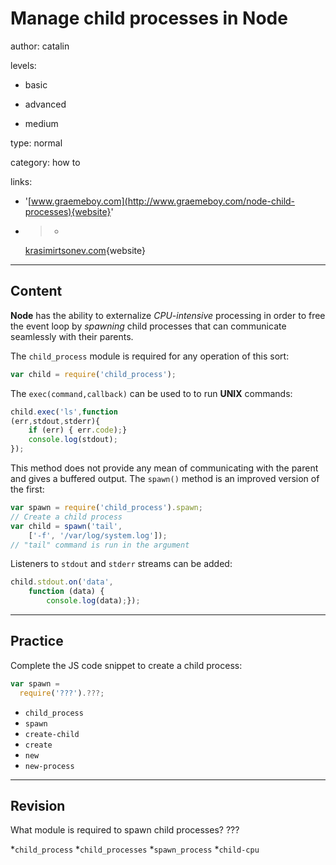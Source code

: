 # Manage child processes in **Node**
author: catalin

levels:

  - basic

  - advanced

  - medium

type: normal

category: how to

links:

  - '[www.graemeboy.com](http://www.graemeboy.com/node-child-processes){website}'

  - >-
    [krasimirtsonev.com](http://krasimirtsonev.com/blog/article/Nodejs-managing-child-processes-starting-stopping-exec-spawn){website}

---
## Content

**Node** has the ability to externalize *CPU-intensive* processing in order to free the event loop by *spawning* child processes that can communicate seamlessly with their parents.

The `child_process` module is required for any operation of this sort:
```javascript
var child = require('child_process');
```

The `exec(command,callback)` can be used to to run **UNIX** commands:
```javascript
child.exec('ls',function 
(err,stdout,stderr){
    if (err) { err.code);}
    console.log(stdout);
});
```
This method does not provide any mean of communicating with the parent and gives a buffered output. The `spawn()` method is an improved version of the first:
```javascript
var spawn = require('child_process').spawn;
// Create a child process
var child = spawn('tail', 
    ['-f', '/var/log/system.log']);
// "tail" command is run in the argument
``` 
Listeners to `stdout` and `stderr` streams can be added:
```javascript
child.stdout.on('data', 
    function (data) {
        console.log(data);});
```

---
## Practice

Complete the JS code snippet to create a child process:

```javascript
var spawn = 
  require('???').???;
```

* `child_process`
* `spawn`
* `create-child`
* `create`
* `new`
* `new-process`

---
## Revision

What module is required to spawn child processes?
???

*`child_process`
*`child_processes`
*`spawn_process`
*`child-cpu`